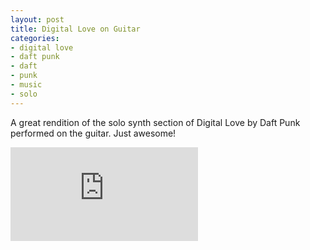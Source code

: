 ```yaml
---
layout: post
title: Digital Love on Guitar
categories:
- digital love
- daft punk
- daft
- punk
- music
- solo
---
```


A great rendition of the solo synth section of Digital Love by Daft Punk
performed on the guitar. Just awesome!

<iframe src="http://www.youtube.com/embed/OU4WUD_40jU" frameborder="0" allowfullscreen></iframe>